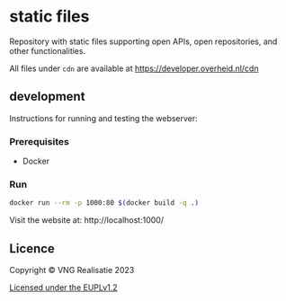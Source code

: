 # static files

Repository with static files supporting open APIs, open repositories, and other functionalities. 

All files under `cdn` are available at https://developer.overheid.nl/cdn

## development

Instructions for running and testing the webserver:

### Prerequisites

- Docker

### Run

```sh
docker run --rm -p 1000:80 $(docker build -q .)
```

Visit the website at: http://localhost:1000/

## Licence

Copyright © VNG Realisatie 2023

[Licensed under the EUPLv1.2](LICENCE.md)
